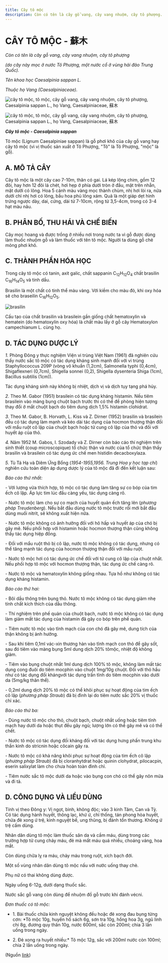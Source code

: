 ```yaml
---
title: Cây tô mộc
description: Còn có tên là cây gỗ vang, cây vang nhuộm, cây tô phượng. Tên khoa học Caesalpinia sappan L.. Thuộc họ Vang (Caesalpiniaceae). Tô mộc (Lignum Caesalpiniae sappan) là gỗ phơi khô của cây gỗ vang hay cây tô mộc (vì vị thuốc sản xuất ở Tô Phượng, "Tô" là Tô Phượng, "mộc" là gỗ).
---
```

# CÂY TÔ MỘC - 蘇木

*Còn có tên là cây gỗ vang, cây vang nhuộm, cây tô phượng*

*(do cây này mọc ở nước Tô Phượng, một nước cổ ở vùng hải đảo Trung Quốc).*

*Tên khoa học Caesalpinia sappan L.*

*Thuộc họ Vang (Caesalpiniaceae).*

![cây tô mộc, tô mộc, cây gỗ vang, cây vang nhuộm, cây tô phượng, Caesalpinia sappan L., họ Vang, Caesalpiniaceae, 蘇木](/imgs/do-tat-loi/ctvvtvn/cay-to-moc.jpg)

![cây tô mộc, tô mộc, cây gỗ vang, cây vang nhuộm, cây tô phượng, Caesalpinia sappan L., họ Vang, Caesalpiniaceae, 蘇木](/imgs/do-tat-loi/ctvvtvn/cay-to-moc-2.jpg)

***Cây tô mộc - Caesalpinia sappan***

Tô mộc (Lignum Caesalpiniae sappan) là gỗ phơi khô của cây gỗ vang hay cây tô mộc (vì vị thuốc sản xuất ở Tô Phượng, "Tô" là Tô Phượng, "mộc" là gỗ).

## A. MÔ TẢ CÂY

Cây tô mộc là một cây cao 7-10m, thân có gai. Lá kép lông chim, gồm 12 đôi, hay hơn 12 đôi lá chét, hơi hẹp ở phía dưới tròn ở đầu, mặt trên nhẵn, mặt dưới có lông. Hoa 5 cánh màu vàng mọc thành chùm, nhị hơi lòi ra, nửa dưới chỉ nhị hơi có lông, bầu hoa phủ lông xám. Quả là một giáp dẹt hình trứng ngược dày, dai, cứng, dài từ 7-10cm, rộng từ 3,5-4cm, trong có 3-4 hạt màu nâu.

## B. PHÂN BỐ, THU HÁI VÀ CHẾ BIẾN

Cây mọc hoang và được trồng ở nhiều nơi trong nước ta vì gỗ được dùng làm thuốc nhuộm gỗ và làm thuốc với tên tô mộc. Người ta dùng gỗ chẻ mỏng phơi khô.

## C. THÀNH PHẦN HÓA HỌC

Trong cây tô mộc có tanin, axit galic, chất sappanin C<sub>12</sub>H<sub>12</sub>O<sub>4</sub> chất brasilin C<sub>16</sub>H<sub>14</sub>O<sub>5</sub> và tinh dầu.

Brasilin là một chất có tinh thể màu vàng. Với kiềm cho màu đỏ, khi oxy hóa sẽ cho braseilin C<sub>16</sub>H<sub>12</sub>O<sub>5</sub>.

![brasilin](/imgs/do-tat-loi/ctvvtvn/cay-to-moc-3.jpg)

Cấu tạo của chất brasilin và brasilein gần giống chất hematoxylin và hematein (do hematoxylin oxy hóa) là chất màu lấy ở gỗ cây Hematoxylon campechianum L. cùng họ.

## D. TÁC DỤNG DƯỢC LÝ

*1.* Phòng Đông y thực nghiệm Viện vi trùng Việt Nam (1961) đã nghiên cứu thấy nước sắc tô mộc có tác dụng kháng sinh mạnh đối với vi trùng Staphyllococcus 209P (vòng vô khuẩn (1,2cm), Salmonella typhi (0,4cm), Shigaflexneri (0,7cm), Shigella sonnei (0,2), Shigella dysenteria Shiga (1cm), Bacillus subtilis (1cm)).

Tác dụng kháng sinh này không bị nhiệt, dịch vị và dịch tụy tạng phá hủy.

*2.* Theo M. Gabor (1951) brasilein có tác dụng kháng histamin. Nếu tiêm brasilein vào màng bụng chuột bạch trước thì có thể đề phòng hiện tượng thay đổi ở mắt chuột bạch do tiêm dung dịch 1,5% histamin clohidrat.

*3.* Theo M. Gabor, B. Horvath, L. Kiss và Z. Dirner (1952) brasilin và brasilein đều có tác dụng làm mạnh và kéo dài tác dụng của hocmon thượng thận đối với mẩu ruột cô lập của chuột bạch hoặc tử cung cô lập của thỏ và đối với huyết áp của thỏ.

*4.* Năm 1952 M. Gabos, I. Szodady và Z. Dirner còn báo cáo thí nghiệm trên sinh thiết (coup microscopique) tổ chức thận và nước của tổ chức thận thấy brasilin và brasilein có tác dụng ức chế men histidin decacboxylaza.

*5.* Tù Tá Hạ và Diêm Ứng Bổng (*1954-1955,1956. Trung Hoa y học tạp chí*) nghiên cứu toàn diện áp dụng dược lý của tô mộc đã đi đến kết luận sau:

*Báo cáo thứ nhất:*

\- Với lượng vừa thích hợp, tô mộc có tác dụng làm tăng sự co bóp của tim ếch cô lập. Áp lực tim lúc đầu càng yếu, tác dụng càng rõ.

\- Nước tô mộc làm cho sự co mạch của huyết quản ếch tăng lên (*phương pháp Treudenberg*). Nếu bắt đầu dùng nước tô mộc trước rồi mới bắt đầu dùng muối nitrit, sẽ không xuất hiện nữa.

\- Nước tô mộc không có ảnh hưởng đối với hô hấp và huyết áp của chó bị gây mê. Nếu phối hợp với histamin hoặc hocmon thượng thận cũng không thấy tác dụng hiệp đồng.

\- Đối với mẩu ruột thỏ bị cô lập, nước tô mộc không có tác dụng, nhưng có thể tăng mạnh tác dụng của hocmon thượng thận đối với mẩu ruột.

\- Nước tô mộc hơi có tác dụng ức chế đối với tử cung cô lập của chuột nhắt. Nếu phối hợp tô mộc với hocmon thượng thận, tác dụng ức chế càng rõ.

\- Nước tô mộc và hematoxylin không giống nhau. Tựa hồ như không có tác dụng kháng histamin.

*Báo cáo thứ hai:*

\- Bôi dầu thông trên bụng thỏ. Nước tô mộc không có tác dụng giảm nhẹ tính chất kích thích của dầu thông.

\- Thí nghiệm trên phế quản của chuột bạch, nước tô mộc không có tác dụng làm giảm mất tác dụng của histamin đã gây co bóp trên phế quản.

\- Tiêm nước tô mộc vào tĩnh mạch của con chó đã gây mê, dung tích của thận không bị ảnh hưởng.

\- Sau khi tiêm 0,1ml vác-xin thương hàn vào tĩnh mạch con thỏ để gây sốt, sau đó tiêm vào màng bụng 5ml dung dịch 20% tômộc, nhiệt độ không giảm.

\- Tiêm vào bụng chuột nhắt 1ml dung dịch 100% tô mộc, không làm mất tác dụng cong đuôi do tiêm mocphin vào chuột 1mg/10g chuột. Đối với thỏ hầu như có tác dụng đối khángvới tác dụng trấn tĩnh do tiêm mocphin vào dưới da (5mg/kg thân thể).

\- 0,2ml dung dịch 20% tô mộc có thể khôi phục sự hoạt động của tim ếch cô lập (*phương pháp Straub*) đã bị đình lại do tiêm nước sắc 20% vị thuốc chỉ xác.

*Báo cáo thứ ba:*

\- Dùng nước tô mộc cho thỏ, chuột bạch, chuột nhắt uống hoặc tiêm tĩnh mạch hay dưới da hoặc thụt đều gây ngủ; lượng lớn có thể gây mê và có thể chết.

\- Nước tô mộc có tác dụng đối kháng đối với tác dụng hưng phấn trung khu thần kinh do stricnin hoặc côcain gây ra.

\- Nước tô mộc có khả năng khôi phục sự hoạt động của tim ếch cô lập (*phương pháp Straub*) đã bị cloranhytdrat hoặc quinin clohydrat, pilocacpin, eserin salixylat làm cho chưa hoàn toàn đình chỉ.

\- Tiêm nước sắc tô mộc dưới da hoặc vào bụng con chó có thể gây nôn mửa và đi tả.

## D. CÔNG DỤNG VÀ LIỀU DÙNG

Tính vị theo Đông y: Vị ngọt, bình, không độc; vào 3 kinh Tâm, Can và Tỳ. Có tác dụng hành huyết, thông lạc, khứ ứ, chỉ thống, tán phong hòa huyết, chửa đẻ xong ứ trệ, kinh nguyệt bế, ung thũng, bị đánh tổn thương. Không ứ trệ cấm dùng.

Nhân dân dùng tô mộc làm thuốc săn da và cầm máu, dùng trong các trường hợp tử cung chảy máu, đẻ mà mất máu quá nhiều, choáng váng, hoa mắt.

Còn dùng chữa lỵ ra máu, chảy máu trong ruột, xích bạch đới.

Một số vùng nhân dân dùng tô mộc nấu với nước uống thay chè.

Phụ nữ có thai không dùng được.

Ngày uống 6-12g, dưới dạng thuốc sắc.

Nước sắc gỗ vang còn dùng để nhuộm đồ gỗ trước khi đánh vécni.

*Đơn thuốc có tô mộc:*

* 1\. Bài thuốc chữa kinh nguyệt không đều hoặc đẻ xong đau bụng từng cơn: *Tô mộc 10g, huyền hồ sách 6g, sơn tra 10g, hồng hoa 3g, ngũ linh chi 8g, đương quy thân 10g, nước 600ml, sắc còn 200ml; chia 3 lần uống trong ngày.

* 2\. Đẻ xong ra huyết nhiều:* Tô mộc 12g, sắc với 200ml nước còn 100ml; chia 2 lần uống trong ngày.

(Nguồn <a href="http://www.thuocvuonnha.com/nhung-cay-thuoc-va-vi-thuoc-viet-nam/ket-qua-tra-cuu/cay-to-moc" target="_blank">link</a>)
